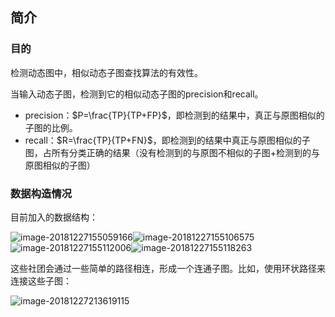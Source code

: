 ## 简介

### 目的

检测动态图中，相似动态子图查找算法的有效性。

当输入动态子图，检测到它的相似动态子图的precision和recall。

- precision：$P=\frac{TP}{TP+FP}$，即检测到的结果中，真正与原图相似的子图的比例。
- recall：$R=\frac{TP}{TP+FN}$，即检测到的结果中真正与原图相似的子图，占所有分类正确的结果（没有检测到的与原图不相似的子图+检测到的与原图相似的子图）





### 数据构造情况

目前加入的数据结构：

![image-20181227155059166](/Users/jackie/Repository/vis2019/dataGenerator/assets/image-20181227155059166.png)![image-20181227155106575](/Users/jackie/Repository/vis2019/dataGenerator/assets/image-20181227155106575.png)![image-20181227155112006](/Users/jackie/Repository/vis2019/dataGenerator/assets/image-20181227155112006.png)![image-20181227155118263](/Users/jackie/Repository/vis2019/dataGenerator/assets/image-20181227155118263.png)

这些社团会通过一些简单的路径相连，形成一个连通子图。比如，使用环状路径来连接这些子图：

![image-20181227213619115](/Users/jackie/Repository/vis2019/dataGenerator/assets/image-20181227213619115.png)


